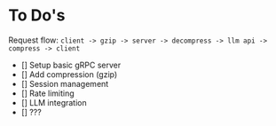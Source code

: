# To Do's

Request flow:
`client -> gzip -> server -> decompress -> llm api -> compress -> client`

- [] Setup basic gRPC server
- [] Add compression (gzip)
- [] Session management
- [] Rate limiting
- [] LLM integration
- [] ???
